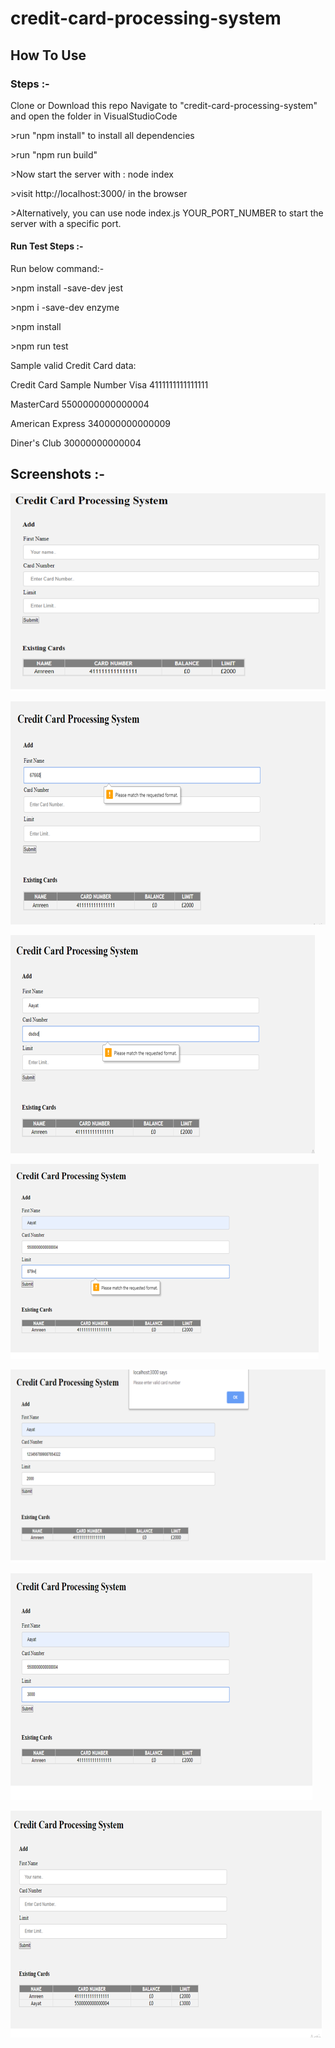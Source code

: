 # credit-card-processing-system

## How To Use

### Steps :- 

Clone or Download this repo
Navigate to "credit-card-processing-system" and open the folder in VisualStudioCode

\>run "npm install" to install all dependencies

\>run "npm run build"

\>Now start the server with : node index

\>visit http://localhost:3000/ in the browser

\>Alternatively, you can use node index.js YOUR_PORT_NUMBER to start the server with a specific port.


#### Run Test Steps :-

Run below command:-

\>npm install -save-dev jest

\>npm i -save-dev enzyme

\>npm install

\>npm run test


Sample valid Credit Card data:

Credit             Card	Sample Number
Visa	             4111111111111111

MasterCard	       5500000000000004

American Express   340000000000009

Diner's Club	     30000000000004


## Screenshots :-

![alt text](./screenshots/Capture.PNG)

![alt text](./screenshots/Capture1.PNG)

![alt text](./screenshots/Capture2.PNG)

![alt text](./screenshots/Capture3.PNG)

![alt text](./screenshots/Capture4.PNG)

![alt text](./screenshots/Capture5.PNG)

![alt text](./screenshots/Capture6.PNG)
